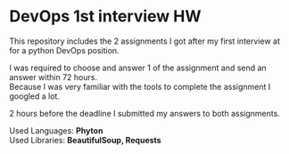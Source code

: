 # DevOps 1st interview HW
This repository includes the 2 assignments I got after my first interview at for a python DevOps position.<br />

I was required to choose and answer 1 of the assignment and send an answer within 72 hours.<br />
Because I was very familiar with the tools to complete the assignment I googled a lot.<br />

2 hours before the deadline I submitted my answers to both assignments.<br />

Used Languages: **Phyton**<br />
Used Libraries: **BeautifulSoup, Requests**
